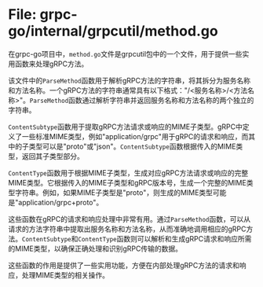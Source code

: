 # File: grpc-go/internal/grpcutil/method.go

在grpc-go项目中，`method.go`文件是grpcutil包中的一个文件，用于提供一些实用函数来处理gRPC方法。

该文件中的`ParseMethod`函数用于解析gRPC方法的字符串，将其拆分为服务名称和方法名称。一个gRPC方法的字符串通常具有以下格式："/<服务名称>/<方法名称>"。`ParseMethod`函数通过解析字符串并返回服务名称和方法名称的两个独立的字符串。

`ContentSubtype`函数用于提取gRPC方法请求或响应的MIME子类型。gRPC中定义了一些标准MIME类型，例如"application/grpc"用于gRPC的请求和响应，而其中的子类型可以是"proto"或"json"。`ContentSubtype`函数根据传入的MIME类型，返回其子类型部分。

`ContentType`函数用于根据MIME子类型，生成对应gRPC方法请求或响应的完整MIME类型。它根据传入的MIME子类型和gRPC版本号，生成一个完整的MIME类型字符串。例如，如果MIME子类型是"proto"，则生成的MIME类型可能是"application/grpc+proto"。

这些函数在gRPC的请求和响应处理中非常有用。通过`ParseMethod`函数，可以从请求的方法字符串中提取出服务名称和方法名称，从而准确地调用相应的gRPC方法。`ContentSubtype`和`ContentType`函数则可以解析和生成gRPC请求和响应所需的MIME类型，以确保正确处理和识别gRPC传输的数据。

这些函数的作用是提供了一些实用功能，方便在内部处理gRPC方法的请求和响应，处理MIME类型的相关操作。


